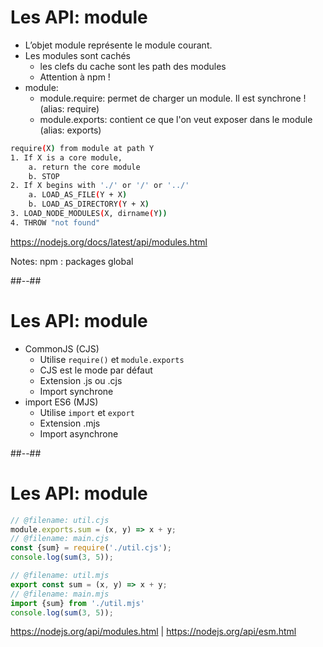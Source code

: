 # Les API: module

* L’objet module représente le module courant.
* Les modules sont cachés
    * les clefs du cache sont les path des modules
    * Attention à npm !
* module:
    * module.require: permet de charger un module. Il est synchrone ! (alias: require)
    * module.exports: contient ce que l'on veut exposer dans le module (alias: exports)

```bash
require(X) from module at path Y
1. If X is a core module,
    a. return the core module
    b. STOP
2. If X begins with './' or '/' or '../'
    a. LOAD_AS_FILE(Y + X)
    b. LOAD_AS_DIRECTORY(Y + X)
3. LOAD_NODE_MODULES(X, dirname(Y))
4. THROW "not found"
```

https://nodejs.org/docs/latest/api/modules.html
<!-- .element: class="credits" -->

Notes:
npm : packages global

##--##

# Les API: module

* CommonJS (CJS)
    * Utilise `require()` et `module.exports`
    * CJS est le mode par défaut
    * Extension .js ou .cjs
    * Import synchrone
* import ES6 (MJS)
    * Utilise `import` et `export`
    * Extension .mjs
    * Import asynchrone

##--##
<!-- .element: class="with-code" -->

# Les API: module

```javascript
// @filename: util.cjs
module.exports.sum = (x, y) => x + y;
// @filename: main.cjs
const {sum} = require('./util.cjs');
console.log(sum(3, 5));
```

```javascript
// @filename: util.mjs
export const sum = (x, y) => x + y;
// @filename: main.mjs
import {sum} from './util.mjs'
console.log(sum(3, 5));
```

https://nodejs.org/api/modules.html |
https://nodejs.org/api/esm.html
<!-- .element: class="credits" -->